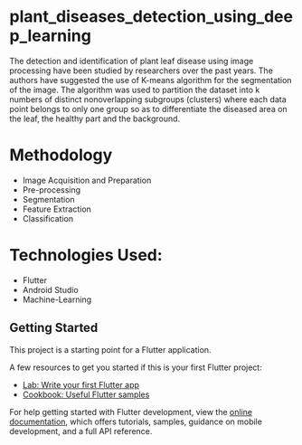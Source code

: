# plant_diseases_detection_using_deep_learning

The detection and identification of plant leaf disease using image
processing have been studied by researchers over the past years. The
authors have suggested the use of K-means algorithm for the segmentation
of the image. The algorithm was used to partition the dataset into k
numbers of distinct nonoverlapping subgroups (clusters) where each data
point belongs to only one group so as to differentiate the diseased area on
the leaf, the healthy part and the background.
  
# Methodology
* Image Acquisition and Preparation
* Pre-processing
* Segmentation
* Feature Extraction
* Classification

# Technologies Used:
* Flutter
* Android Studio
* Machine-Learning

## Getting Started

This project is a starting point for a Flutter application.

A few resources to get you started if this is your first Flutter project:

- [Lab: Write your first Flutter app](https://docs.flutter.dev/get-started/codelab)
- [Cookbook: Useful Flutter samples](https://docs.flutter.dev/cookbook)

For help getting started with Flutter development, view the
[online documentation](https://docs.flutter.dev/), which offers tutorials,
samples, guidance on mobile development, and a full API reference.
